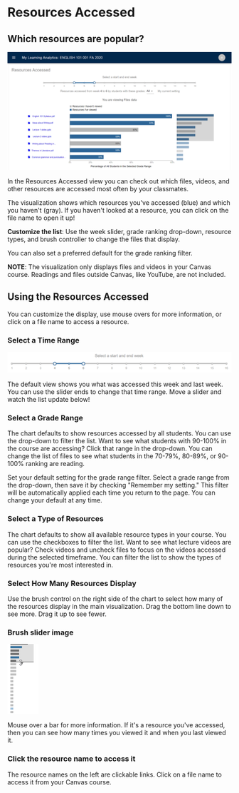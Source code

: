 # Resources Accessed

## Which resources are popular?
![Resources Accessed view](../../_assets/images/MyLA_ResourcesAccessedView.png)

In the Resources Accessed view you can check out which files, videos, and other resources are accessed most often by your classmates.

The visualization shows which resources you've accessed (blue) and which you haven't (gray). If you haven't looked at a resource, you can click on the file name to open it up!

**Customize the list**: Use the week slider, grade ranking drop-down, resource types, and brush controller to change the files that display.

You can also set a preferred default for the grade ranking filter.

**NOTE**: The visualization only displays files and videos in your Canvas course. Readings and files outside Canvas, like YouTube, are not included.

## Using the Resources Accessed
You can customize the display, use mouse overs for more information, or click on a file name to access a resource.

### Select a Time Range
![Resources Accessed slider](../../_assets/images/MyLA_ResourcesAccessedWeekSlider.png)

The default view shows you what was accessed this week and last week. You can use the slider ends to change that time range. Move a slider and watch the list update below!

### Select a Grade Range
The chart defaults to show resources accessed by all students. You can use the drop-down to filter the list. Want to see what students with 90-100% in the course are accessing? Click that range in the drop-down. You can change the list of files to see what students in the 70-79%, 80-89%, or 90-100% ranking are reading.

Set your default setting for the grade range filter. Select a grade range from the drop-down, then save it by checking "Remember my setting." This filter will be automatically applied each time you return to the page. You can change your default at any time.

### Select a Type of Resources
The chart defaults to show all available resource types in your course. You can use the checkboxes to filter the list. Want to see what lecture videos are popular? Check videos and uncheck files to focus on the videos accessed during the selected timeframe. You can filter the list to show the types of resources you're most interested in.

### Select How Many Resources Display
Use the brush control on the right side of the chart to select how many of the resources display in the main visualization. Drag the bottom line down to see more. Drag it up to see fewer.

### Brush slider image
![brush slider](../../_assets/images/myla-resources-accessed-3.png)

Mouse over a bar for more information. If it's a resource you've accessed, then you can see how many times you viewed it and when you last viewed it.

### Click the resource name to access it
The resource names on the left are clickable links. Click on a file name to access it from your Canvas course.